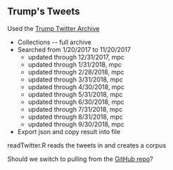 ## Trump's Tweets

Used the [Trump Twitter Archive](http://www.trumptwitterarchive.com/)
* Collections -- full archive
* Searched from 1/20/2017 to 11/20/2017
  * updated through 12/31/2017, mpc
  * updated through 1/31/2018, mpc
  * updated through 2/28/2018, mpc
  * updated through 3/31/2018, mpc
  * updated through 4/30/2018, mpc
  * updated through 5/31/2018, mpc
  * updated through 6/30/2018, mpc
  * updated through 7/31/2018, mpc
  * updated through 8/31/2018, mpc
  * updated through 9/30/2018, mpc
* Export json and copy result into file

readTwitter.R reads the tweets in and creates a corpus

Should we switch to pulling from the [GitHub repo](https://github.com/bpb27/trump_tweet_data_archive)? 
